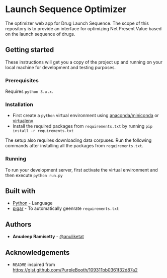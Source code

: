 # Launch Sequence Optimizer
The optimizer web app for Drug Launch Sequence. The scope of this repository is to provide an interface for optimizing Net Present Value based on the launch sequence of drugs.

## Getting started
These instructions will get you a copy of the project up and running on your local machine for development and testing purposes.

### Prerequisites
Requires `python 3.x.x`.

### Installation
 - First create a `python` virtual environment using [anaconda/miniconda](https://conda.io/docs/user-guide/tasks/manage-environments.html) or [virtualenv](https://virtualenv.pypa.io/en/latest/)
 - Install the required packages from `requirements.txt` by running `pip install -r requirements.txt`

The setup also requires downloading data corpuses. Run the following commands after installing all the packages from `requirements.txt`.

### Running
To run your development server, first activate the virtual environment and then execute `python run.py`

## Built with
 - [Python](https://www.python.org/) - Language
 - [pigar](https://github.com/damnever/pigar) - To automatically geenrate `requirements.txt`

## Authors
 - **Anudeep Ramisetty** - [@anuliketat](https://github.com/anuliketat)

## Acknowledgements
 - `README` inspired from https://gist.github.com/PurpleBooth/109311bb0361f32d87a2
